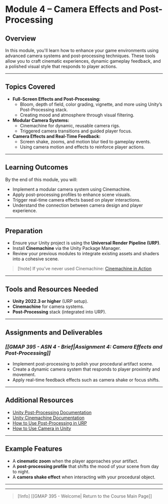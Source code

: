 # Module 4 – Camera Effects and Post-Processing

## Overview

In this module, you'll learn how to enhance your game environments using advanced camera systems and post-processing techniques. These tools allow you to craft cinematic experiences, dynamic gameplay feedback, and a polished visual style that responds to player actions.

---

## Topics Covered
- **Full-Screen Effects and Post-Processing:**
    - Bloom, depth of field, color grading, vignette, and more using Unity’s Post-Processing stack.
    - Creating mood and atmosphere through visual filtering.
- **Modular Camera Systems:**
    - Cinemachine for dynamic, reusable camera rigs.
    - Triggered camera transitions and guided player focus.
- **Camera Effects and Real-Time Feedback:**
    - Screen shake, zooms, and motion blur tied to gameplay events.
    - Using camera motion and effects to reinforce player actions.

---

## Learning Outcomes

By the end of this module, you will:

- Implement a modular camera system using Cinemachine.
- Apply post-processing profiles to enhance scene visuals.
- Trigger real-time camera effects based on player interactions.
- Understand the connection between camera design and player experience.

---

## Preparation

- Ensure your Unity project is using the **Universal Render Pipeline (URP)**.
- Install **Cinemachine** via the Unity Package Manager.
- Review your previous modules to integrate existing assets and shaders into a cohesive scene.

> [!note] If you’ve never used Cinemachine:
> [Cinemachine in Action](https://www.youtube.com/watch?v=P_ibDJhFVMU)

---

## Tools and Resources Needed

- **Unity 2022.3 or higher** (URP setup).
- **Cinemachine** for camera systems.
- **Post-Processing** stack (integrated into URP).

---

## Assignments and Deliverables

### _**[[GMAP 395 - ASN 4 - Brief|Assignment 4: Camera Effects and Post-Processing]]**_
- Implement post-processing to polish your procedural artifact scene.
- Create a dynamic camera system that responds to player proximity and movement.
- Apply real-time feedback effects such as camera shake or focus shifts.

---

## Additional Resources

- [Unity Post-Processing Documentation](https://docs.unity3d.com/6000.0/Documentation/Manual/urp/integration-with-post-processing.html)
- [Unity Cinemachine Documentation](https://docs.unity3d.com/Packages/com.unity.cinemachine@3.1/manual/index.html)
- [How to Use Post-Processing in URP](https://learn.unity.com/project/creative-core-post-processing)
- [How to Use Camera in Unity](https://learn.unity.com/tutorial/cinemachine-cameras-2018#)

---

## Example Features

- A **cinematic zoom** when the player approaches your artifact.
- A **post-processing profile** that shifts the mood of your scene from day to night.
- A **camera shake effect** when interacting with your procedural object.

---
---

> [!info] [[GMAP 395 - Welcome| Return to the Course Main Page]]


